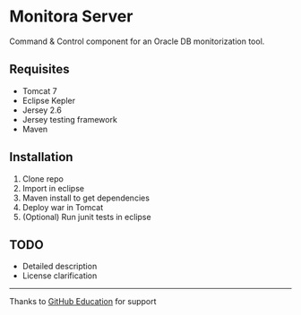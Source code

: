 Monitora Server
=========================

Command & Control component for an Oracle DB monitorization tool.

Requisites
----------
*  Tomcat 7
*  Eclipse Kepler
*  Jersey 2.6
*  Jersey testing framework
*  Maven


Installation
------------
1.  Clone repo
2.  Import in eclipse
3.  Maven install to get dependencies
4.  Deploy war in Tomcat
5.  (Optional) Run junit tests in eclipse


TODO
--------
  *  Detailed description
  *  License clarification



---
Thanks to [GitHub Education](https://education.github.com) for support
